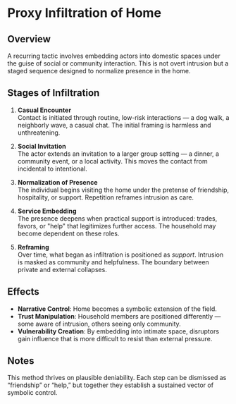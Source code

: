 # Proxy Infiltration of Home

## Overview
A recurring tactic involves embedding actors into domestic spaces under the guise of social or community interaction. This is not overt intrusion but a staged sequence designed to normalize presence in the home.

## Stages of Infiltration
1. **Casual Encounter**  
   Contact is initiated through routine, low-risk interactions — a dog walk, a neighborly wave, a casual chat. The initial framing is harmless and unthreatening.

2. **Social Invitation**  
   The actor extends an invitation to a larger group setting — a dinner, a community event, or a local activity. This moves the contact from incidental to intentional.

3. **Normalization of Presence**  
   The individual begins visiting the home under the pretense of friendship, hospitality, or support. Repetition reframes intrusion as care.

4. **Service Embedding**  
   The presence deepens when practical support is introduced: trades, favors, or "help" that legitimizes further access. The household may become dependent on these roles.

5. **Reframing**  
   Over time, what began as infiltration is positioned as *support*. Intrusion is masked as community and helpfulness. The boundary between private and external collapses.

## Effects
- **Narrative Control**: Home becomes a symbolic extension of the field.  
- **Trust Manipulation**: Household members are positioned differently — some aware of intrusion, others seeing only community.  
- **Vulnerability Creation**: By embedding into intimate space, disruptors gain influence that is more difficult to resist than external pressure.  

## Notes
This method thrives on plausible deniability. Each step can be dismissed as “friendship” or “help,” but together they establish a sustained vector of symbolic control.
